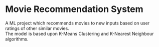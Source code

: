 # Movie Recommendation System
A ML project which recommends movies to new inputs based on user ratings of other similar movies. 
<br>The model is based upon K-Means Clustering and K-Nearest Neighbour algorithms.</br>
